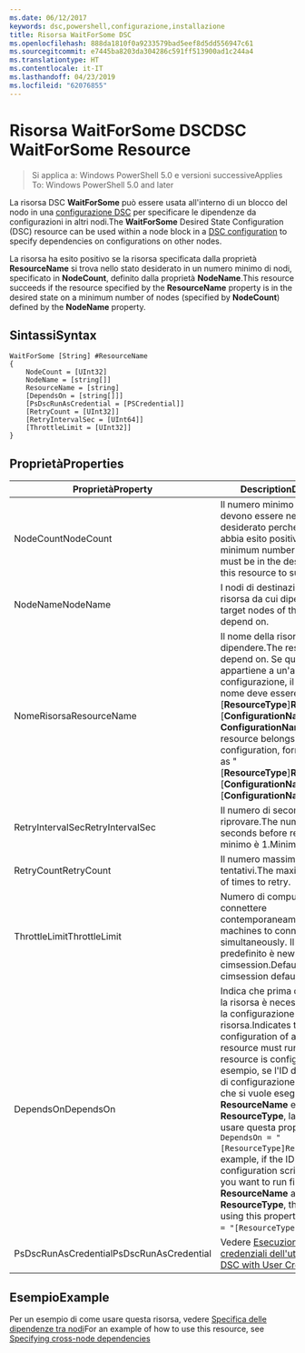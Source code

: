 ```yaml
---
ms.date: 06/12/2017
keywords: dsc,powershell,configurazione,installazione
title: Risorsa WaitForSome DSC
ms.openlocfilehash: 888da1810f0a9233579bad5eef8d5dd556947c61
ms.sourcegitcommit: e7445ba8203da304286c591ff513900ad1c244a4
ms.translationtype: HT
ms.contentlocale: it-IT
ms.lasthandoff: 04/23/2019
ms.locfileid: "62076855"
---
```

# <a name="dsc-waitforsome-resource"></a><span data-ttu-id="1d588-103">Risorsa WaitForSome DSC</span><span class="sxs-lookup"><span data-stu-id="1d588-103">DSC WaitForSome Resource</span></span>

> <span data-ttu-id="1d588-104">Si applica a: Windows PowerShell 5.0 e versioni successive</span><span class="sxs-lookup"><span data-stu-id="1d588-104">Applies To: Windows PowerShell 5.0 and later</span></span>

<span data-ttu-id="1d588-105">La risorsa DSC **WaitForSome** può essere usata all'interno di un blocco del nodo in una [configurazione DSC](../../../configurations/configurations.md) per specificare le dipendenze da configurazioni in altri nodi.</span><span class="sxs-lookup"><span data-stu-id="1d588-105">The **WaitForSome** Desired State Configuration (DSC) resource can be used within a node block in a [DSC configuration](../../../configurations/configurations.md) to specify dependencies on configurations on other nodes.</span></span>

<span data-ttu-id="1d588-106">La risorsa ha esito positivo se la risorsa specificata dalla proprietà **ResourceName** si trova nello stato desiderato in un numero minimo di nodi, specificato in **NodeCount**, definito dalla proprietà **NodeName**.</span><span class="sxs-lookup"><span data-stu-id="1d588-106">This resource succeeds if the resource specified by the **ResourceName** property is in the desired state on a minimum number of nodes (specified by **NodeCount**) defined by the **NodeName** property.</span></span>


## <a name="syntax"></a><span data-ttu-id="1d588-107">Sintassi</span><span class="sxs-lookup"><span data-stu-id="1d588-107">Syntax</span></span>

```
WaitForSome [String] #ResourceName
{
    NodeCount = [UInt32]
    NodeName = [string[]]
    ResourceName = [string]
    [DependsOn = [string[]]]
    [PsDscRunAsCredential = [PSCredential]]
    [RetryCount = [UInt32]]
    [RetryIntervalSec = [UInt64]]
    [ThrottleLimit = [UInt32]]
}
```

## <a name="properties"></a><span data-ttu-id="1d588-108">Proprietà</span><span class="sxs-lookup"><span data-stu-id="1d588-108">Properties</span></span>

|  <span data-ttu-id="1d588-109">Proprietà</span><span class="sxs-lookup"><span data-stu-id="1d588-109">Property</span></span>  |  <span data-ttu-id="1d588-110">Description</span><span class="sxs-lookup"><span data-stu-id="1d588-110">Description</span></span>   |
|---|---|
| <span data-ttu-id="1d588-111">NodeCount</span><span class="sxs-lookup"><span data-stu-id="1d588-111">NodeCount</span></span>| <span data-ttu-id="1d588-112">Il numero minimo di nodi che devono essere nello stato desiderato perché la risorsa abbia esito positivo.</span><span class="sxs-lookup"><span data-stu-id="1d588-112">The minimum number of nodes that must be in the desired state for this resource to succeed.</span></span>|
| <span data-ttu-id="1d588-113">NodeName</span><span class="sxs-lookup"><span data-stu-id="1d588-113">NodeName</span></span>| <span data-ttu-id="1d588-114">I nodi di destinazione della risorsa da cui dipendere.</span><span class="sxs-lookup"><span data-stu-id="1d588-114">The target nodes of the resource to depend on.</span></span>|
| <span data-ttu-id="1d588-115">NomeRisorsa</span><span class="sxs-lookup"><span data-stu-id="1d588-115">ResourceName</span></span>| <span data-ttu-id="1d588-116">Il nome della risorsa da cui dipendere.</span><span class="sxs-lookup"><span data-stu-id="1d588-116">The resource name to depend on.</span></span> <span data-ttu-id="1d588-117">Se questa risorsa appartiene a un'altra configurazione, il formato del nome deve essere "[__ResourceType__]__ResourceName__:: [__ConfigurationName__]: [ __ConfigurationName__] "</span><span class="sxs-lookup"><span data-stu-id="1d588-117">If this resource belongs to a different configuration, format the name as "[__ResourceType__]__ResourceName__::[__ConfigurationName__]::[__ConfigurationName__]"</span></span>|
| <span data-ttu-id="1d588-118">RetryIntervalSec</span><span class="sxs-lookup"><span data-stu-id="1d588-118">RetryIntervalSec</span></span>| <span data-ttu-id="1d588-119">Il numero di secondi prima di riprovare.</span><span class="sxs-lookup"><span data-stu-id="1d588-119">The number of seconds before retrying.</span></span> <span data-ttu-id="1d588-120">Il valore minimo è 1.</span><span class="sxs-lookup"><span data-stu-id="1d588-120">Minimum is 1.</span></span>|
| <span data-ttu-id="1d588-121">RetryCount</span><span class="sxs-lookup"><span data-stu-id="1d588-121">RetryCount</span></span>| <span data-ttu-id="1d588-122">Il numero massimo di tentativi.</span><span class="sxs-lookup"><span data-stu-id="1d588-122">The maximum number of times to retry.</span></span>|
| <span data-ttu-id="1d588-123">ThrottleLimit</span><span class="sxs-lookup"><span data-stu-id="1d588-123">ThrottleLimit</span></span>| <span data-ttu-id="1d588-124">Numero di computer da connettere contemporaneamente.</span><span class="sxs-lookup"><span data-stu-id="1d588-124">Number of machines to connect simultaneously.</span></span> <span data-ttu-id="1d588-125">Il valore predefinito è new-cimsession.</span><span class="sxs-lookup"><span data-stu-id="1d588-125">Default is new-cimsession default.</span></span>|
| <span data-ttu-id="1d588-126">DependsOn</span><span class="sxs-lookup"><span data-stu-id="1d588-126">DependsOn</span></span> | <span data-ttu-id="1d588-127">Indica che prima di configurare la risorsa è necessario eseguire la configurazione di un'altra risorsa.</span><span class="sxs-lookup"><span data-stu-id="1d588-127">Indicates that the configuration of another resource must run before this resource is configured.</span></span> <span data-ttu-id="1d588-128">Ad esempio, se l'ID del blocco script di configurazione della risorsa che si vuole eseguire per primo è __ResourceName__ e il tipo è __ResourceType__, la sintassi per usare questa proprietà è `DependsOn = "[ResourceType]ResourceName"`.</span><span class="sxs-lookup"><span data-stu-id="1d588-128">For example, if the ID of the resource configuration script block that you want to run first is __ResourceName__ and its type is __ResourceType__, the syntax for using this property is `DependsOn = "[ResourceType]ResourceName"`.</span></span>|
| <span data-ttu-id="1d588-129">PsDscRunAsCredential</span><span class="sxs-lookup"><span data-stu-id="1d588-129">PsDscRunAsCredential</span></span> | <span data-ttu-id="1d588-130">Vedere [Esecuzione di DSC con le credenziali dell'utente](https://docs.microsoft.com/powershell/dsc/runasuser)</span><span class="sxs-lookup"><span data-stu-id="1d588-130">See [Using DSC with User Credentials](https://docs.microsoft.com/powershell/dsc/runasuser)</span></span> |

## <a name="example"></a><span data-ttu-id="1d588-131">Esempio</span><span class="sxs-lookup"><span data-stu-id="1d588-131">Example</span></span>

<span data-ttu-id="1d588-132">Per un esempio di come usare questa risorsa, vedere [Specifica delle dipendenze tra nodi](../../../configurations/crossNodeDependencies.md)</span><span class="sxs-lookup"><span data-stu-id="1d588-132">For an example of how to use this resource, see [Specifying cross-node dependencies](../../../configurations/crossNodeDependencies.md)</span></span>
